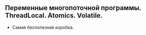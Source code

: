 ## Переменные многопоточной программы. ThreadLocal. Atomics. Volatile.

- Самая бесполезная коробка.
